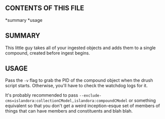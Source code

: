CONTENTS OF THIS FILE
---------------------

*summary
*usage

SUMMARY
-------

This little guy takes all of your ingested objects and adds them to a single compound, created before ingest begins.

USAGE
-----

Pass the `-v` flag to grab the PID of the compound object when the drush script starts. Otherwise, you'll have to check the watchdog logs for it.

It's probably recommended to pass `--exclude-cms=islandora:collectionCModel,islandora:compoundCModel` or something equivalent so that you don't get a weird inception-esque set of members of things that can have members and constituents and blah blah.

